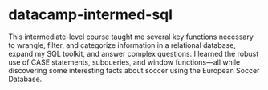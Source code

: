 # datacamp-intermed-sql

This intermediate-level course taught me several key functions necessary to wrangle, filter, and categorize information in a relational database, expand my SQL toolkit, and answer complex questions. I learned the robust use of CASE statements, subqueries, and window functions—all while discovering some interesting facts about soccer using the European Soccer Database.
